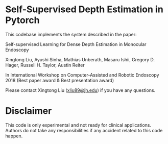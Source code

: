 # Self-Supervised Depth Estimation in Pytorch

This codebase implements the system described in the paper:

Self-supervised Learning for Dense Depth Estimation in Monocular Endoscopy

Xingtong Liu, Ayushi Sinha, Mathias Unberath, Masaru Ishii, Gregory D. Hager, Russell H. Taylor, Austin Reiter

In International Workshop on Computer-Assisted and Robotic Endoscopy 2018 (Best paper award & Best presentation award)

Please contact Xingtong Liu (xliu89@jh.edu) if you have any questions.

# Disclaimer

This code is only experimental and not ready for clinical applications. Authors do not take any responsibilities if any accident related to this code happen.
